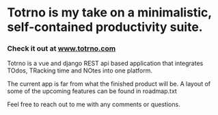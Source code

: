 # Totrno is my take on a minimalistic, self-contained productivity suite.

### Check it out at www.totrno.com

Totrno is a vue and django REST api based application that integrates TOdos, TRacking time and NOtes into one platform.

The current app is far from what the finished product will be. A layout of some of the upcoming features can be found in roadmap.txt

Feel free to reach out to me with any comments or questions.
